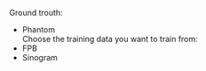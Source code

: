 Ground trouth: <br>
* Phantom <br>
Choose the training data you want to train from:<br>
* FPB
* Sinogram

